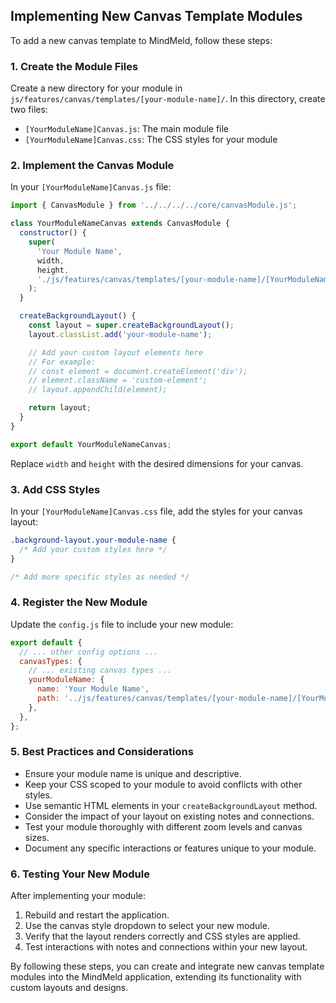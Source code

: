 ## Implementing New Canvas Template Modules

To add a new canvas template to MindMeld, follow these steps:

### 1. Create the Module Files

Create a new directory for your module in `js/features/canvas/templates/[your-module-name]/`. In this directory, create two files:

- `[YourModuleName]Canvas.js`: The main module file
- `[YourModuleName]Canvas.css`: The CSS styles for your module

### 2. Implement the Canvas Module

In your `[YourModuleName]Canvas.js` file:

```javascript
import { CanvasModule } from '../../../../core/canvasModule.js';

class YourModuleNameCanvas extends CanvasModule {
  constructor() {
    super(
      'Your Module Name',
      width,
      height,
      './js/features/canvas/templates/[your-module-name]/[YourModuleName]Canvas.css',
    );
  }

  createBackgroundLayout() {
    const layout = super.createBackgroundLayout();
    layout.classList.add('your-module-name');

    // Add your custom layout elements here
    // For example:
    // const element = document.createElement('div');
    // element.className = 'custom-element';
    // layout.appendChild(element);

    return layout;
  }
}

export default YourModuleNameCanvas;
```

Replace `width` and `height` with the desired dimensions for your canvas.

### 3. Add CSS Styles

In your `[YourModuleName]Canvas.css` file, add the styles for your canvas layout:

```css
.background-layout.your-module-name {
  /* Add your custom styles here */
}

/* Add more specific styles as needed */
```

### 4. Register the New Module

Update the `config.js` file to include your new module:

```javascript
export default {
  // ... other config options ...
  canvasTypes: {
    // ... existing canvas types ...
    yourModuleName: {
      name: 'Your Module Name',
      path: '../js/features/canvas/templates/[your-module-name]/[YourModuleName]Canvas.js',
    },
  },
};
```

### 5. Best Practices and Considerations

- Ensure your module name is unique and descriptive.
- Keep your CSS scoped to your module to avoid conflicts with other styles.
- Use semantic HTML elements in your `createBackgroundLayout` method.
- Consider the impact of your layout on existing notes and connections.
- Test your module thoroughly with different zoom levels and canvas sizes.
- Document any specific interactions or features unique to your module.

### 6. Testing Your New Module

After implementing your module:

1. Rebuild and restart the application.
2. Use the canvas style dropdown to select your new module.
3. Verify that the layout renders correctly and CSS styles are applied.
4. Test interactions with notes and connections within your new layout.

By following these steps, you can create and integrate new canvas template modules into the MindMeld application, extending its functionality with custom layouts and designs.
